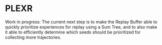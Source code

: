 # PLEXR

Work in progress:
The current next step is to make the Replay Buffer able to quickly prioritize experiences for replay using a Sum Tree, and to also make it able to efficiently determine which seeds should be prioritized for collecting more trajectories.
